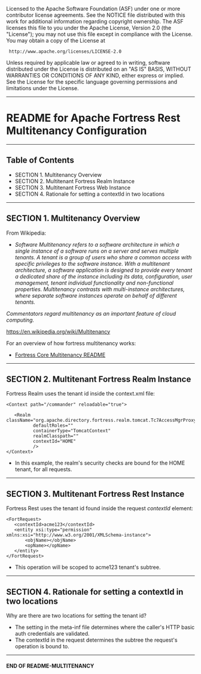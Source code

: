    Licensed to the Apache Software Foundation (ASF) under one
   or more contributor license agreements.  See the NOTICE file
   distributed with this work for additional information
   regarding copyright ownership.  The ASF licenses this file
   to you under the Apache License, Version 2.0 (the
   "License"); you may not use this file except in compliance
   with the License.  You may obtain a copy of the License at

     http://www.apache.org/licenses/LICENSE-2.0

   Unless required by applicable law or agreed to in writing,
   software distributed under the License is distributed on an
   "AS IS" BASIS, WITHOUT WARRANTIES OR CONDITIONS OF ANY
   KIND, either express or implied.  See the License for the
   specific language governing permissions and limitations
   under the License.

-------------------------------------------------------------------------------
# README for Apache Fortress Rest Multitenancy Configuration

-------------------------------------------------------------------------------
## Table of Contents

 * SECTION 1. Multitenancy Overview
 * SECTION 2. Multitenant Fortress Realm Instance
 * SECTION 3. Multitenant Fortress Web Instance
 * SECTION 4. Rationale for setting a contextId in two locations

-------------------------------------------------------------------------------
## SECTION 1.  Multitenancy Overview

From Wikipedia:
* *Software Multitenancy refers to a software architecture in which a single instance of a software runs on a server and serves multiple tenants. A tenant is a group of users who share a common access with specific privileges to the software instance. With a multitenant architecture, a software application is designed to provide every tenant a dedicated share of the instance including its data, configuration, user management, tenant individual functionality and non-functional properties. Multitenancy contrasts with multi-instance architectures, where separate software instances operate on behalf of different tenants.*

 *Commentators regard multitenancy as an important feature of cloud computing.*

 https://en.wikipedia.org/wiki/Multitenancy

For an overview of how fortress multitenancy works:
 * [Fortress Core Multitenancy README](https://github.com/apache/directory-fortress-core/blob/master/README-MULTITENANCY.md)

-------------------------------------------------------------------------------
## SECTION 2.  Multitenant Fortress Realm Instance

Fortress Realm uses the tenant id inside the context.xml file:

 ```
 <Context path="/commander" reloadable="true">

    <Realm className="org.apache.directory.fortress.realm.tomcat.Tc7AccessMgrProxy"
           defaultRoles=""
           containerType="TomcatContext"
           realmClasspath=""
           contextId="HOME"
           />
 </Context>
 ```

 * In this example, the realm's security checks are bound for the HOME tenant, for all requests.

-------------------------------------------------------------------------------
## SECTION 3.  Multitenant Fortress Rest Instance

Fortress Rest uses the tenant id found inside the request *contextId* element:

 ```
 <FortRequest>
    <contextId>acme123</contextId>
    <entity xsi:type="permission" xmlns:xsi="http://www.w3.org/2001/XMLSchema-instance">
        <objName></objName>
        <opName></opName>
    </entity>
 </FortRequest>
 ```

 * This operation will be scoped to acme123 tenant's subtree.

___________________________________________________________________________________
## SECTION 4.  Rationale for setting a contextId in two locations

Why are there are two locations for setting the tenant id?

 * The setting in the meta-inf file determines where the caller's HTTP basic auth credentials are validated.
 * The contextId in the request determines the subtree the request's operation is bound to.
___________________________________________________________________________________
#### END OF README-MULTITENANCY